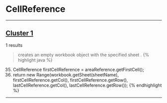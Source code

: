 # CellReference

***

## [Cluster 1](./1)
1 results
> creates an empty workbook object with the specified sheet . 
{% highlight java %}
35. CellReference firstCellReference = areaReference.getFirstCell();
37. return new Range(workbook.getSheet(sheetName), firstCellReference.getCol(), firstCellReference.getRow(), lastCellReference.getCol(), lastCellReference.getRow());
{% endhighlight %}

***

